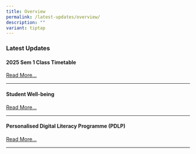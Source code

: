 ```yaml
---
title: Overview
permalink: /latest-updates/overview/
description: ""
variant: tiptap
---
```

<h3>Latest Updates</h3>
<h4>2025 Sem 1 Class Timetable</h4>
<p><a href="https://www.fairfieldmethodistsec.moe.edu.sg/latest-updates/2025-sem1-class-timetable/" rel="noopener noreferrer nofollow" target="_blank">Read More...</a>
</p>
<hr>
<h4>Student Well-being</h4>
<p><a href="/co-curriculum/student-well-being/overview/" rel="noopener noreferrer nofollow" target="_blank">Read More...</a>
</p>
<hr>
<h4>Personalised Digital Literacy Programme (PDLP)</h4>
<p><a href="/parents/pdlp/overview/" rel="noopener noreferrer nofollow" target="_blank">Read More...</a>
</p>
<hr>
<p></p>